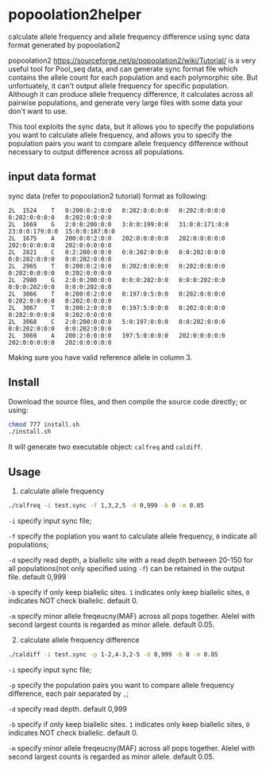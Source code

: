 # popoolation2helper
calculate allele frequency and allele frequency difference using sync data format generated by popoolation2

popoolation2 <https://sourceforge.net/p/popoolation2/wiki/Tutorial/> is a very useful tool for Pool_seq data, and can generate sync format file which contains the allele count for each population and each polymorphic site. But unfortuately, it can't output allele frequency for specific population. Although it can produce allele frequency difference, it calculates across all pairwise populations, and generate very large files with some data your don't want to use.

This tool exploits the sync data, but it allows you to specify the populations you want to calculate allele frequency, and allows you to specify the population pairs you want to compare allele frequency difference without necessary to output  difference across all populations.

## input data format

sync data (refer to popoolation2 tutorial) format as following:

```
2L	1524	T	0:200:0:2:0:0	0:202:0:0:0:0	0:202:0:0:0:0	0:202:0:0:0:0	0:202:0:0:0:0
2L	1669	G	2:0:0:200:0:0	3:0:0:199:0:0	31:0:0:171:0:0	23:0:0:179:0:0	15:0:0:187:0:0
2L	1675	A	200:0:0:2:0:0	202:0:0:0:0:0	202:0:0:0:0:0	202:0:0:0:0:0	202:0:0:0:0:0
2L	2821	C	0:2:200:0:0:0	0:0:202:0:0:0	0:0:202:0:0:0	0:0:202:0:0:0	0:0:202:0:0:0
2L	2965	T	0:200:0:2:0:0	0:202:0:0:0:0	0:202:0:0:0:0	0:202:0:0:0:0	0:202:0:0:0:0
2L	2980	G	2:0:0:200:0:0	0:0:0:202:0:0	0:0:0:202:0:0	0:0:0:202:0:0	0:0:0:202:0:0
2L	3066	T	0:200:0:2:0:0	0:197:0:5:0:0	0:202:0:0:0:0	0:202:0:0:0:0	0:202:0:0:0:0
2L	3067	T	0:200:2:0:0:0	0:197:5:0:0:0	0:202:0:0:0:0	0:202:0:0:0:0	0:202:0:0:0:0
2L	3068	C	2:0:200:0:0:0	5:0:197:0:0:0	0:0:202:0:0:0	0:0:202:0:0:0	0:0:202:0:0:0
2L	3069	A	200:2:0:0:0:0	197:5:0:0:0:0	202:0:0:0:0:0	202:0:0:0:0:0	202:0:0:0:0:0
```

Making sure you have valid reference allele in column 3.

## Install

Download the source files, and then
compile the source code directly;
or using:

```bash
chmod 777 install.sh
./install.sh
```
It will generate two executable object: `calfreq` and `caldiff`.

## Usage

1. calculate allele frequency

```bash
./calfreq -i test.sync -f 1,3,2,5 -d 0,999 -b 0 -m 0.05
```

`-i` specify input sync file;

`-f` specify the poplation you want to calculate allele frequency, `0` indicate all populations;

`-d` specify read depth, a biallelic site with a read depth between 20-150 for all populations(not only specified using `-f`) can be retained in the output file. default 0,999

`-b` specify if only keep biallelic sites. `1` indicates only keep biallelic sites, `0` indicates NOT check biallelic. default 0.

`-m` specify minor allele freqeucny(MAF) across all pops together. Alelel with second largest counts is regarded as minor allele. default 0.05.

2. calculate allele frequency difference

```bash
./caldiff -i test.sync -p 1-2,4-3,2-5 -d 0,999 -b 0 -m 0.05
```
`-i` specify input sync file;

`-p` specify the population pairs you want to compare allele frequency difference, each pair separated by `,`;

`-d` specify read depth. default 0,999

`-b` specify if only keep biallelic sites. `1` indicates only keep biallelic sites, `0` indicates NOT check biallelic. default 0.

`-m` specify minor allele freqeucny(MAF) across all pops together. Alelel with second largest counts is regarded as minor allele. default 0.05.

